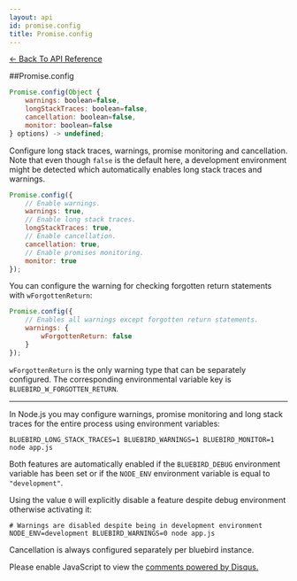 ```yaml
---
layout: api
id: promise.config
title: Promise.config
---
```



[← Back To API Reference](/docs/api-reference.html)
<div class="api-code-section"><markdown>
##Promise.config

```js
Promise.config(Object {
    warnings: boolean=false,
    longStackTraces: boolean=false,
    cancellation: boolean=false,
    monitor: boolean=false
} options) -> undefined;
```

Configure long stack traces, warnings, promise monitoring and cancellation. Note that even though `false` is the default here, a development environment might be detected which automatically enables long stack traces and warnings.

```js
Promise.config({
    // Enable warnings.
    warnings: true,
    // Enable long stack traces.
    longStackTraces: true,
    // Enable cancellation.
    cancellation: true,
    // Enable promises monitoring.
    monitor: true
});
```

You can configure the warning for checking forgotten return statements with `wForgottenReturn`:

```js
Promise.config({
    // Enables all warnings except forgotten return statements.
    warnings: {
        wForgottenReturn: false
    }
});
```

`wForgottenReturn` is the only warning type that can be separately configured. The corresponding environmental variable key is `BLUEBIRD_W_FORGOTTEN_RETURN`.

<hr>



In Node.js you may configure warnings, promise monitoring and long stack traces for the entire process using environment variables:

```
BLUEBIRD_LONG_STACK_TRACES=1 BLUEBIRD_WARNINGS=1 BLUEBIRD_MONITOR=1 node app.js
```

Both features are automatically enabled if the `BLUEBIRD_DEBUG` environment variable has been set or if the `NODE_ENV` environment variable is equal to `"development"`.

Using the value `0` will explicitly disable a feature despite debug environment otherwise activating it:

```
# Warnings are disabled despite being in development environment
NODE_ENV=development BLUEBIRD_WARNINGS=0 node app.js
```

Cancellation is always configured separately per bluebird instance.

</markdown></div>

<div id="disqus_thread"></div>
<script type="text/javascript">
    var disqus_title = "Promise.config";
    var disqus_shortname = "bluebirdjs";
    var disqus_identifier = "disqus-id-promise.config";

    (function() {
        var dsq = document.createElement("script"); dsq.type = "text/javascript"; dsq.async = true;
        dsq.src = "//" + disqus_shortname + ".disqus.com/embed.js";
        (document.getElementsByTagName("head")[0] || document.getElementsByTagName("body")[0]).appendChild(dsq);
    })();
</script>
<noscript>Please enable JavaScript to view the <a href="https://disqus.com/?ref_noscript" rel="nofollow">comments powered by Disqus.</a></noscript>
